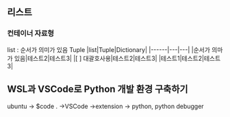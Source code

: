 ## 리스트

### 컨테이너 자료형
list : 순서가 의미가 있음
Tuple 
|list|Tuple|Dictionary|
|------|---|---|
|순서가 의마가 있음|테스트2|테스트3|
|[ ] 대괄호사용|테스트2|테스트3|
|테스트1|테스트2|테스트3|


## WSL과 VSCode로 Python 개발 환경 구축하기
ubuntu -> $code . ->VSCode ->extension -> python, python debugger   
